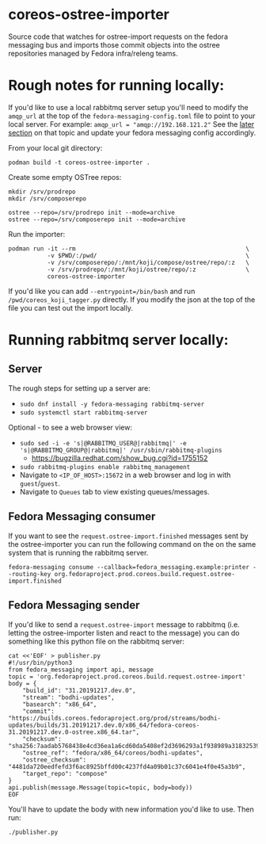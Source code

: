 # coreos-ostree-importer

Source code that watches for ostree-import requests on the fedora
messaging bus and imports those commit objects into the ostree
repositories managed by Fedora infra/releng teams. 

# Rough notes for running locally:

If you'd like to use a local rabbitmq server setup you'll need to modify the
`amqp_url` at the top of the `fedora-messaging-config.toml` file
to point to your local server. For example: `amqp_url = "amqp://192.168.121.2"`
See the [later section](#running-rabbitmq-server-locally)
on that topic and update your fedora messaging config accordingly.

From your local git directory:

```
podman build -t coreos-ostree-importer .
```

Create some empty OSTree repos:

```
mkdir /srv/prodrepo
mkdir /srv/composerepo

ostree --repo=/srv/prodrepo init --mode=archive 
ostree --repo=/srv/composerepo init --mode=archive
```

Run the importer:

```
podman run -it --rm                                                \
           -v $PWD/:/pwd/                                          \
           -v /srv/composerepo/:/mnt/koji/compose/ostree/repo/:z   \
           -v /srv/prodrepo/:/mnt/koji/ostree/repo/:z              \
           coreos-ostree-importer
```


If you'd like you can add `--entrypoint=/bin/bash` and run 
`/pwd/coreos_koji_tagger.py` directly. If you modify the json at the top
of the file you can test out the import locally.


# Running rabbitmq server locally:


## Server

The rough steps for setting up a server are: 

- `sudo dnf install -y fedora-messaging rabbitmq-server`
- `sudo systemctl start rabbitmq-server`

Optional - to see a web browser view:

- `sudo sed -i -e 's|@RABBITMQ_USER@|rabbitmq|' -e 's|@RABBITMQ_GROUP@|rabbitmq|' /usr/sbin/rabbitmq-plugins`
    - https://bugzilla.redhat.com/show_bug.cgi?id=1755152
- `sudo rabbitmq-plugins enable rabbitmq_management`
- Navigate to `<IP_OF_HOST>:15672` in a web browser and log in with `guest`/`guest`. 
- Navigate to `Queues` tab to view existing queues/messages.

## Fedora Messaging consumer

If you want to see the `request.ostree-import.finished` messages sent by the ostree-importer
you can run the following command on the on the same system that is running the rabbitmq server.

```
fedora-messaging consume --callback=fedora_messaging.example:printer --routing-key org.fedoraproject.prod.coreos.build.request.ostree-import.finished
```

## Fedora Messaging sender

If you'd like to send a `request.ostree-import` message to rabbitmq (i.e. letting the
ostree-importer listen and react to the message) you can do something like this python file
on the rabbitmq server:

```
cat <<'EOF' > publisher.py
#!/usr/bin/python3
from fedora_messaging import api, message
topic = 'org.fedoraproject.prod.coreos.build.request.ostree-import'
body = {
    "build_id": "31.20191217.dev.0",
    "stream": "bodhi-updates",
    "basearch": "x86_64",
    "commit": "https://builds.coreos.fedoraproject.org/prod/streams/bodhi-updates/builds/31.20191217.dev.0/x86_64/fedora-coreos-31.20191217.dev.0-ostree.x86_64.tar",
    "checksum": "sha256:7aadab5768438e4cd36ea1a6cd60da5408ef2d3696293a1f938989a318325390",
    "ostree_ref": "fedora/x86_64/coreos/bodhi-updates",
    "ostree_checksum": "4481da720eedfefd3f6ac8925bffd00c4237fd4a09b01c37c6041e4f0e45a3b9",
    "target_repo": "compose"
}
api.publish(message.Message(topic=topic, body=body))
EOF
```

You'll have to update the body with new information you'd like to use. Then run:

```
./publisher.py
```
